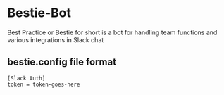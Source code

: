 # Bestie-Bot
Best Practice or Bestie for short is a bot for handling team functions and various integrations in Slack chat


## bestie.config file format
```
[Slack Auth]
token = token-goes-here
```
